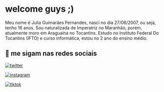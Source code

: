 # welcome guys ;)

Meu nome é Julia Guimarães Fernandes, nasci no dia 27/06/2007, ou seja, tenho 16 anos. Sou naturalizada de Imperatriz no Maranhão, porém, atualmente moro em Araguaína no Tocantins. Estudo no Instituto Federal Do Tocantins (IFTO) e curso informática, estou no 2 ano do ensino médio.

## 🔗 me sigam nas redes sociais

[![twitter](https://img.shields.io/badge/twitter-1DA1F2?style=for-the-badge&logo=twitter&logoColor=white)](https://twitter.com/goodgaljulia)

[![instagram](https://img.shields.io/badge/Instagram-E4405F?style=for-the-badge&logo=instagram&logoColor=white)](https://instagram.com/juliaferrnnandes)

[![tiktok](https://img.shields.io/badge/TikTok-000000?style=for-the-badge&logo=tiktok&logoColor=white)](https://tiktok.com/juliaferrnnandes)

